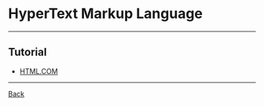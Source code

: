 # HyperText Markup Language

---

## Tutorial

- [HTML.COM](https://html.com/)

---

[Back](./../readme.md)
